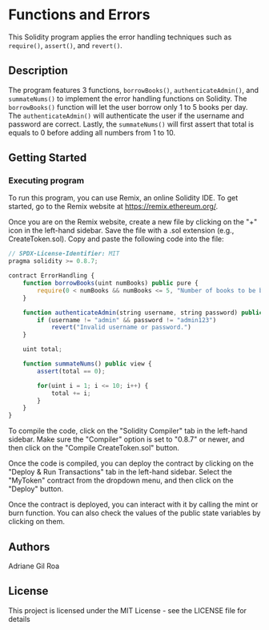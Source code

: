 # Functions and Errors

This Solidity program applies the error handling techniques such as `require()`, `assert()`, and `revert()`.

## Description

The program features 3 functions, `borrowBooks()`, `authenticateAdmin()`, and `summateNums()` to implement the error handling functions on Solidity. The `borrowBooks()` function will let the user borrow only 1 to 5 books per day. The `authenticateAdmin()` will authenticate the user if the username and password are correct. Lastly, the `summateNums()` will first assert that total is equals to 0 before adding all numbers from 1 to 10.

## Getting Started

### Executing program

To run this program, you can use Remix, an online Solidity IDE. To get started, go to the Remix website at https://remix.ethereum.org/.

Once you are on the Remix website, create a new file by clicking on the "+" icon in the left-hand sidebar. Save the file with a .sol extension (e.g., CreateToken.sol). Copy and paste the following code into the file:

```javascript
// SPDX-License-Identifier: MIT
pragma solidity >= 0.8.7;

contract ErrorHandling {
    function borrowBooks(uint numBooks) public pure {
        require(0 < numBooks && numBooks <= 5, "Number of books to be borrowed must only be 1 to 5.");
    }

    function authenticateAdmin(string username, string password) public pure {
        if (username != "admin" && password != "admin123")
            revert("Invalid username or password.")
    }

    uint total;

    function summateNums() public view {
        assert(total == 0);

        for(uint i = 1; i <= 10; i++) {
            total += i;
        }
    }
}
```

To compile the code, click on the "Solidity Compiler" tab in the left-hand sidebar. Make sure the "Compiler" option is set to "0.8.7" or newer, and then click on the "Compile CreateToken.sol" button.

Once the code is compiled, you can deploy the contract by clicking on the "Deploy & Run Transactions" tab in the left-hand sidebar. Select the "MyToken" contract from the dropdown menu, and then click on the "Deploy" button.

Once the contract is deployed, you can interact with it by calling the mint or burn function. You can also check the values of the public state variables by clicking on them.

## Authors

Adriane Gil Roa  


## License

This project is licensed under the MIT License - see the LICENSE file for details